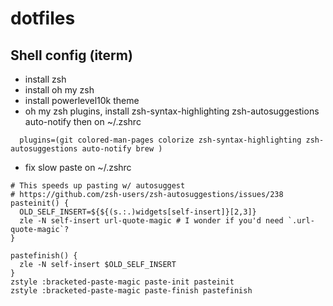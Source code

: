# dotfiles

## Shell config (iterm)
- install zsh
- install oh my zsh
- install powerlevel10k theme
- oh my zsh plugins, install zsh-syntax-highlighting zsh-autosuggestions auto-notify
then on ~/.zshrc

```
  plugins=(git colored-man-pages colorize zsh-syntax-highlighting zsh-autosuggestions auto-notify brew )
```

- fix slow paste on ~/.zshrc
```
# This speeds up pasting w/ autosuggest
# https://github.com/zsh-users/zsh-autosuggestions/issues/238
pasteinit() {
  OLD_SELF_INSERT=${${(s.:.)widgets[self-insert]}[2,3]}
  zle -N self-insert url-quote-magic # I wonder if you'd need `.url-quote-magic`?
}

pastefinish() {
  zle -N self-insert $OLD_SELF_INSERT
}
zstyle :bracketed-paste-magic paste-init pasteinit
zstyle :bracketed-paste-magic paste-finish pastefinish
```

